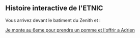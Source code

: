 
## Histoire interactive de l'ETNIC


Vous arrivez devant le batiment du Zenith et :

[Je monte au 6eme pour prendre un pomme et l'offrir a Adrien ](adrien.md)

